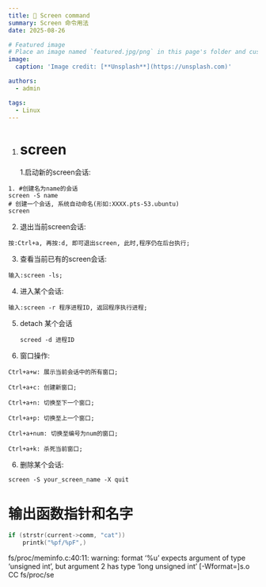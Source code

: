 ```yaml
---
title: 🎉 Screen command
summary: Screen 命令用法
date: 2025-08-26

# Featured image
# Place an image named `featured.jpg/png` in this page's folder and customize its options here.
image:
  caption: 'Image credit: [**Unsplash**](https://unsplash.com)'

authors:
  - admin

tags:
  - Linux
---
```

1. # screen

   1.启动新的screen会话:

 ```
 1. #创建名为name的会话
 screen -S name 
 # 创建一个会话, 系统自动命名(形如:XXXX.pts-53.ubuntu)
 screen
 ```

2. 退出当前screen会话:

  ```
  按:Ctrl+a, 再按:d, 即可退出screen, 此时,程序仍在后台执行;
  ```

3. 查看当前已有的screen会话:

  ```
  输入:screen -ls;
  ```

4. 进入某个会话:

  ```
  输入:screen -r 程序进程ID, 返回程序执行进程;
  ```

5. detach 某个会话

   ```
   screed -d 进程ID
   ```

   

6. 窗口操作:

```
Ctrl+a+w: 展示当前会话中的所有窗口;

Ctrl+a+c: 创建新窗口;

Ctrl+a+n: 切换至下一个窗口;

Ctrl+a+p: 切换至上一个窗口;

Ctrl+a+num: 切换至编号为num的窗口;

Ctrl+a+k: 杀死当前窗口;
```



6. 删除某个会话:

  ```
  screen -S your_screen_name -X quit
  ```

# 输出函数指针和名字

```c
if (strstr(current->comm, "cat"))	
	printk("%pf/%pF",)
```

fs/proc/meminfo.c:40:11: warning: format ‘%u’ expects argument of type ‘unsigned int’, but argument 2 has type ‘long unsigned int’ [-Wformat=]s.o
  CC      fs/proc/se
